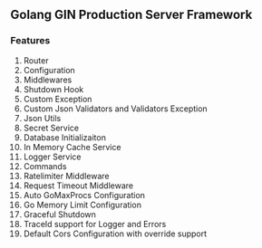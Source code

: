 ## Golang GIN Production Server Framework

### Features
1. Router
2. Configuration
3. Middlewares
4. Shutdown Hook
5. Custom Exception
6. Custom Json Validators and Validators Exception
7. Json Utils
8. Secret Service
9. Database Initializaiton
10. In Memory Cache Service
11. Logger Service
12. Commands
13. Ratelimiter Middleware
14. Request Timeout Middleware
15. Auto GoMaxProcs Configuration
16. Go Memory Limit Configuration
17. Graceful Shutdown
18. TraceId support for Logger and Errors
19. Default Cors Configuration with override support
